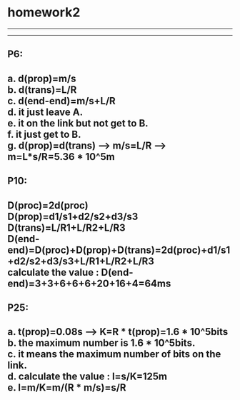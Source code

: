 # homework2
---
---
## P6:
a. d(prop)=m/s  
b. d(trans)=L/R  
c. d(end-end)=m/s+L/R  
d. it just leave A.  
e. it on the link but not get to B.  
f. it just get to B.  
g. d(prop)=d(trans) --> m/s=L/R --> m=L*s/R=5.36 * 10^5m
---
## P10:
D(proc)=2d(proc)  
D(prop)=d1/s1+d2/s2+d3/s3  
D(trans)=L/R1+L/R2+L/R3  
D(end-end)=D(proc)+D(prop)+D(trans)=2d(proc)+d1/s1+d2/s2+d3/s3+L/R1+L/R2+L/R3  
calculate the value : D(end-end)=3+3+6+6+6+20+16+4=64ms
---
## P25:
a. t(prop)=0.08s --> K=R * t(prop)=1.6 * 10^5bits  
b. the maximum number is 1.6 * 10^5bits.  
c. it means the maximum number of bits on the link.  
d. calculate the value : l=s/K=125m  
e. l=m/K=m/(R * m/s)=s/R
---
